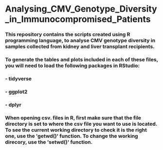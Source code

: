 # Analysing_CMV_Genotype_Diversity_in_Immunocompromised_Patients
### This repository contains the scripts created using R programming language, to analyse CMV genotype diversity in samples collected from kidney and liver transplant recipients. 
### To generate the tables and plots included in each of these files, you will need to load the following packages in RStudio:
### - tidyverse
### - ggplot2
### - dplyr
### When opening csv. files in R, first make sure that the file directory is set to where the csv file you want to use is located. To see the current working directory to check it is the right one, use the 'getwd()' function. To change the working direcory, use the 'setwd()' function. 
